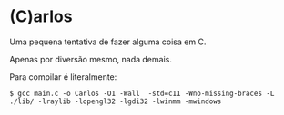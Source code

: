 # (C)arlos

Uma pequena tentativa de fazer alguma coisa em C. 

Apenas por diversão mesmo, nada demais. 

Para compilar é literalmente:



```
$ gcc main.c -o Carlos -O1 -Wall  -std=c11 -Wno-missing-braces -L ./lib/ -lraylib -lopengl32 -lgdi32 -lwinmm -mwindows
```
